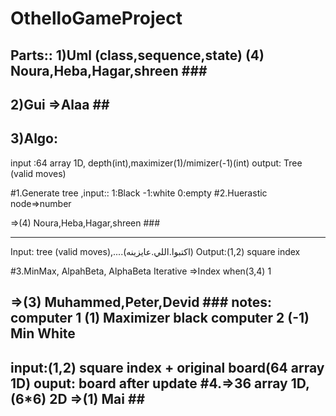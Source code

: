 # OthelloGameProject

Parts:: 
1)Uml (class,sequence,state) (4) Noura,Heba,Hagar,shreen ### 
-------------------------------------
2)Gui =>Alaa ##
-------------------------------------
3)Algo:
--------------------------------------
input :64 array 1D, depth(int),maximizer(1)/mimizer(-1)(int)
output: Tree (valid moves)

#1.Generate tree ,input:: 1:Black
                        -1:white
                         0:empty
#2.Huerastic node=>number

=>(4) Noura,Heba,Hagar,shreen  ###      

-------------------------------------
Input:  tree (valid moves),....(اكتبوا.اللي.عايزينه)
Output:(1,2) square index

#3.MinMax, AlpahBeta, AlphaBeta Iterative =>Index when(3,4) 1

=>(3) 
Muhammed,Peter,Devid ### 
notes:
computer 1 (1) Maximizer black
computer 2 (-1) Min White
--------------------------------------
input:(1,2) square index + original board(64 array 1D)
ouput: board after update
#4.=>36 array 1D,(6*6) 2D
  =>(1) Mai ##
---------------------------------------
